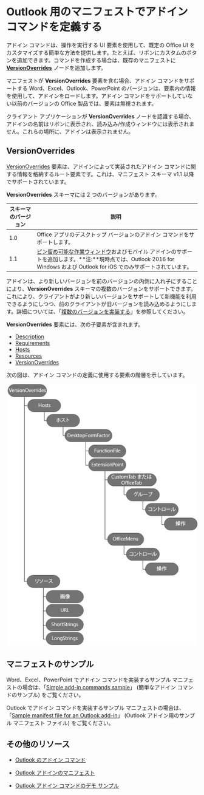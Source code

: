 # <a name="define-add-in-commands-in-your-manifest"></a>Outlook 用のマニフェストでアドイン コマンドを定義する

アドイン コマンドは、操作を実行する UI 要素を使用して、既定の Office UI をカスタマイズする簡単な方法を提供します。たとえば、リボンにカスタムのボタンを追加できます。コマンドを作成する場合は、既存のマニフェストに **[VersionOverrides](../../../reference/manifest/versionoverrides.md)** ノードを追加します。 

マニフェストが **VersionOverrides** 要素を含む場合、アドイン コマンドをサポートする Word、Excel、Outlook、PowerPoint のバージョンは、要素内の情報を使用して、アドインをロードします。アドイン コマンドをサポートしていない以前のバージョンの Office 製品では、要素は無視されます。

クライアント アプリケーションが **VersionOverrides** ノードを認識する場合、アドインの名前はリボンに表示され、読み込み/作成ウィンドウには表示されません。これらの場所に、アドインは表示されません。
 
## <a name="versionoverrides"></a>VersionOverrides

[VersionOverrides](../../../reference/manifest/versionoverrides.md) 要素は、アドインによって実装されたアドイン コマンドに関する情報を格納するルート要素です。これは、マニフェスト スキーマ v1.1 以降でサポートされています。

**VersionOverrides** スキーマには 2 つのバージョンがあります。

| スキーマのバージョン | 説明 |
|----------------|-------------|
| 1.0 | Office アプリのデスクトップ バージョンのアドイン コマンドをサポートします。 | 
| 1.1 | [ピン留め可能な作業ウィンドウ](./pinnable-taskpane.md)およびモバイル アドインのサポートを追加します。**注:**現時点では、Outlook 2016 for Windows および Outlook for iOS でのみサポートされています。 |

アドインは、より新しいバージョンを前のバージョンの内側に入れ子にすることにより、**VersionOverrides** スキーマの複数のバージョンをサポートできます。これにより、クライアントがより新しいバージョンをサポートして新機能を利用できるようにしつつ、前のクライアントが旧バージョンを読み込めるようにします。詳細については、「[複数のバージョンを実装する](../../../reference/manifest/versionoverrides.md#implementing-multiple-versions)」を参照してください。

**VersionOverrides** 要素には、次の子要素が含まれます。

- [Description](../../../reference/manifest/description.md)
- [Requirements](../../../reference/manifest/requirements.md)
- [Hosts](../../../reference/manifest/hosts.md)
- [Resources](../../../reference/manifest/resources.md)
- [VersionOverrides](../../../reference/manifest/versionoverrides.md)

次の図は、アドイン コマンドの定義に使用する要素の階層を示しています。 

![マニフェスト内のアドイン コマンド要素の階層](../../../images/080da303-51c4-4882-b74a-7ba11517c0ad.png)

## <a name="sample-manifests"></a>マニフェストのサンプル

Word、Excel、PowerPoint でアドイン コマンドを実装するサンプル マニフェストの場合は、「[Simple add-in commands sample](https://github.com/OfficeDev/Office-Add-in-Commands-Samples/tree/master/Simple)」 (簡単なアドイン コマンドのサンプル) をご覧ください。

Outlook でアドイン コマンドを実装するサンプル マニフェストの場合は、「[Sample manifest file for an Outlook add-in](https://github.com/jasonjoh/command-demo/blob/master/command-demo-manifest.xml)」 (Outlook アドイン用のサンプル マニフェスト ファイル) をご覧ください。

## <a name="additional-resources"></a>その他のリソース

- [Outlook のアドイン コマンド](../../outlook/add-in-commands-for-outlook.md)
    
- [Outlook アドインのマニフェスト](../../outlook/manifests/manifests.md)
    
- [Outlook アドイン コマンドのデモ サンプル](https://github.com/jasonjoh/command-demo)
